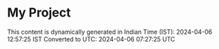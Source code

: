 # My Project

This content is dynamically generated in Indian Time (IST): 2024-04-06 12:57:25 IST
Converted to UTC: 2024-04-06 07:27:25 UTC

